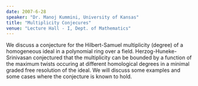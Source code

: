 ```yaml
---
date: 2007-6-28
speaker: "Dr. Manoj Kummini, University of Kansas"
title: "Multiplicity Conjecures"
venue: "Lecture Hall - I, Dept. of Mathematics"
---
```

We discuss a conjecture for the Hilbert-Samuel multiplicity 
(degree) of a homogeneous ideal in a polynomial ring over a field. 
Herzog-Huneke-Srinivasan conjectured that the multiplicity can be bounded 
by a function of the maximum twists occuring at different homological 
degrees in a minimal graded free resolution of the ideal. We will discuss 
some examples and some cases where the conjecture is known to hold.
